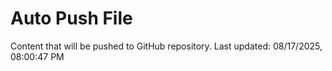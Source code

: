 # Auto Push File

Content that will be pushed to GitHub repository.
Last updated: 08/17/2025, 08:00:47 PM